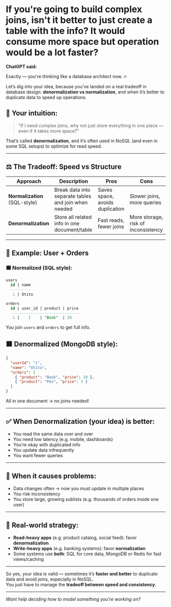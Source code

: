 # If you're going to build complex joins, isn't it better to just create a table with the info? It would consume more space but operation would be a lot faster?

**ChatGPT said:**

Exactly — you're thinking like a database architect now. 🔥

Let’s dig into your idea, because you’ve landed on a real tradeoff in database design: **denormalization vs normalization**, and when it’s better to duplicate data to speed up operations.

## 🧠 Your intuition:

> “If I need complex joins, why not just store everything in one place — even if it takes more space?”

That’s called **denormalization**, and it’s often used in NoSQL (and even in some SQL setups) to optimize for read speed.

---

## ⚖️ The Tradeoff: Speed vs Structure

| Approach       | Description                                      | Pros                          | Cons                            |
|----------------|--------------------------------------------------|-------------------------------|----------------------------------|
| **Normalization** (SQL-style) | Break data into separate tables and join when needed | Saves space, avoids duplication | Slower joins, more queries       |
| **Denormalization**           | Store all related info in one document/table         | Fast reads, fewer joins         | More storage, risk of inconsistency |

---

## 🧾 Example: User + Orders

### 🟦 Normalized (SQL style):
```sql
users
  id | name
  ---------
   1 | Otito

orders
  id | user_id | product | price
  -------------------------------
   1 |    1    | "Book"  | 20
```
You join `users` and `orders` to get full info.

## 🟩 Denormalized (MongoDB style):

```json
{
  "userId": "1",
  "name": "Otito",
  "orders": [
    { "product": "Book", "price": 20 },
    { "product": "Pen", "price": 5 }
  ]
}
```

All in one document → no joins needed!

---

## ✅ When Denormalization (your idea) is better:

- You read the same data over and over  
- You need low latency (e.g. mobile, dashboards)  
- You’re okay with duplicated info  
- You update data infrequently  
- You want fewer queries  

---

## 🚫 When it causes problems:

- Data changes often → now you must update in multiple places  
- You risk inconsistency  
- You store large, growing sublists (e.g. thousands of orders inside one user)  

---

## 🧠 Real-world strategy:

- **Read-heavy apps** (e.g. product catalog, social feed): favor **denormalization**
- **Write-heavy apps** (e.g. banking systems): favor **normalization**
- Some systems use **both**: SQL for core data, MongoDB or Redis for fast views/caching

---

So yes, your idea is valid — sometimes it’s **faster and better** to duplicate data and avoid joins, especially in NoSQL.  
You just have to manage the **tradeoff between speed and consistency**.

---

*Want help deciding how to model something you're working on?*
